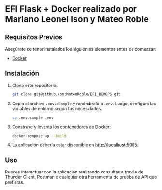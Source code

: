 # EFI Flask + Docker realizado por Mariano Leonel Ison y Mateo Roble

## Requisitos Previos

Asegúrate de tener instalados los siguientes elementos antes de comenzar:

- [Docker](https://www.docker.com/)

## Instalación

1. Clona este repositorio:

    ```bash
    git clone git@github.com:MateoRoble/EFI_DEVOPS.git
    ```

2. Copia el archivo `.env.example` y renómbralo a `.env`. Luego, configura las variables de entorno según tus necesidades.

    ```bash
    cp .env.sample .env
    ```

3. Construye y levanta los contenedores de Docker:

    ```bash
    docker-compose up --build
    ```

4. La aplicación debería estar disponible en [http://localhost:5005](http://localhost:5005).

## Uso

Puedes interactuar con la aplicación realizando consultas a través de Thunder Client, Postman o cualquier otra herramienta de prueba de API que prefieras.
